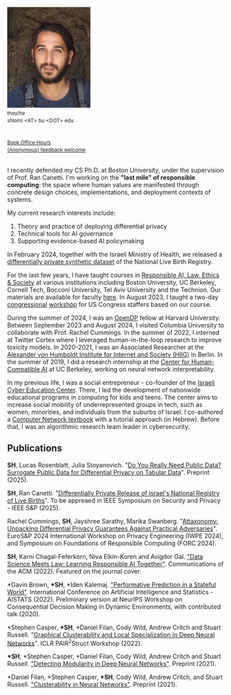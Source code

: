 <img class="profile-photo" src="static/images/profile.png" />

<div class="contact">
    <small>they/he</small>
    <br />
    <small><i class="fas fa-envelope fa-2x"></i> shlomi &lt;AT&gt; bu &lt;DOT&gt; edu</small>
    <br />
    <small><a href="https://bsky.app/profile/hodthoughts.bsky.social"><i class="fab fa-bluesky fa-2x"></i></a></small>
    <small><a href="https://twitter.com/hodthoughts"><i class="fab fa-twitter fa-2x"></i></a></small>
    <br />
    <a href="https://www.semanticscholar.org/author/1557572573"><i class="ai ai-semantic-scholar-square ai-2x"></i></a>
    <a href="https://scholar.google.com/citations?user=s_WPt74AAAAJ"><i class="ai ai-google-scholar-square ai-2x"></i></a>
    <a href="https://www.linkedin.com/in/shlomi-hod/"><i class="fab fa-linkedin fa-2x"></i></a>
	<!-- <a href="https://drive.google.com/file/d/1e43VAHjGMvHotb0iAwne4PmA2y9db-bK/view?usp=sharing"><span style="font-size: xx-large; font-family:'Passion One'">CV</span></a> -->
    <a href="https://github.com/shlomihod"><i class="fab fa-github fa-2x"></i></a>
    <br />
    <small><a href="https://calendly.com/shlomi-hod/office-hours">Book Office Hours</a></small>
    <br />
    <small><a href="https://www.admonymous.co/shlomi">(Anonymous) feedback welcome</a></small>
</div>

<br/>



I recently defended my CS Ph.D. at Boston University, under the supervision of Prof. Ran Canetti.
I'm working on the **"last mile" of responsible computing**: the space where human values are manifested
through concrete design choices, implementations, and deployment contexts of systems.

My current research interests include:

1. Theory and practice of deploying differential privacy
2. Technical tools for AI governance
3. Supporting evidence-based AI policymaking

In February 2024, together with the Israeli Ministry of Health, we released a [differentially private synthetic dataset](https://birth.dataset.pub) of the National Live Birth Registry.

For the last few years, I have taught courses in [Responsible AI, Law, Ethics & Society](https://learn.responsibly.ai/) at various institutions including Boston University, UC Berkeley, Cornell Tech, Bocconi University, Tel Aviv University and the Technion. Our materials are available for faculty [here](https://teach.responsibly.ai/). In August 2023, I taught a two-day [congressional](https://www.bu.edu/hic/2023/08/30/shlomi-hod-leads-congressional-workshop-on-responsible-ai/) [workshop](https://gov.responsibly.ai/23-congress/) for US Congress staffers based on our course.

During the summer of 2024, I was an [OpenDP](https://opendp.org) fellow at Harvard University. Between September 2023 and August 2024, I visited Columbia University to collaborate with Prof. Rachel Cummings. In the summer of 2022, I interned at Twitter Cortex where I leveraged human-in-the-loop research to improve toxicity models. In 2020-2021, I was an Associated Researcher at the [Alexander von Humboldt Institute for Internet and Society (HIIG)](https://www.hiig.de/en/) in Berlin. In the summer of 2019, I did a research internship at the [Center for Human-Compatible AI](https://humancompatible.ai/) at UC Berkeley, working on neural network interpretability. 

In my previous life, I was a social entrepreneur - co-founder of the [Israeli Cyber Education Center](https://cyber.org.il/about-us-eng/). There, I led the development of nationwide educational programs in computing for kids and teens. The center aims to increase social mobility of underrepresented groups in tech, such as women, minorities, and individuals from the suburbs of Israel. I co-authored a [Computer Network textbook](https://data.cyber.org.il/networks/networks.pdf) with a tutorial approach (in Hebrew). 
Before that, I was an algorithmic research team leader in cybersecurity.

## Publications

**SH**, Lucas Rosenblatt, Julia Stoyanovich. "[Do You Really Need Public Data? Surrogate Public Data for Differential Privacy on Tabular Data](https://arxiv.org/abs/2504.14368)". Preprint (2025).

**SH**, Ran Canetti. "[Differentially Private Release of Israel's National Registry of Live Births](https://arxiv.org/abs/2405.00267)". To be appreaed in IEEE Symposium on Security and Privacy - IEEE S&P (2025).

Rachel Cummings, **SH**, Jayshree Sarathy, Marika Swanberg. "[Attaxonomy: Unpacking Differential Privacy Guarantees Against Practical Adversaries](https://arxiv.org/abs/2405.01716)". EuroS&P 2024 International Workshop on Privacy Engineering (IWPE 2024), and Symposium on Foundations of Responsible Computing (FORC 2024).

**SH**, Karni Chagal-Feferkorn, Niva Elkin-Koren and Avigdor Gal. ["Data Science Meets Law: Learning Responsible AI Together"](https://cacm.acm.org/magazines/2022/2/258224-data-science-meets-law/fulltext/). Communications of the ACM (2022). Featured on the journal cover.

\*Gavin Brown, **\*SH**, \*Iden Kalemaj. ["Performative Prediction in a Stateful World"](https://arxiv.org/abs/2011.03885). International Conference on Artificial Intelligence and Statistics - AISTATS (2022). Preliminary version at NeurIPS Workshop on Consequential Decision Making in Dynamic Environments, with contributed talk (2020).

\*Stephen Casper, **\*SH**, \*Daniel Filan, Cody Wild, Andrew Critch and Stuart Russell. "[Graphical Clusterability and Local Specialization in Deep Neural Networks](https://openreview.net/pdf?id=HreeeJvkue9)". ICLR PAIR<sup>2</sup>Struct Workshop (2022).

**\*SH**, \*Stephen Casper, \*Daniel Filan, Cody Wild, Andrew Critch and Stuart Russell. ["Detecting Modularity in Deep Neural Networks"](https://arxiv.org/abs/2110.08058). Preprint (2021).

\*Daniel Filan, \*Stephen Casper, **\*SH**, Cody Wild, Andrew Critch, and Stuart Russell. ["Clusterability in Neural Networks"](https://arxiv.org/abs/2103.03386). Preprint (2021).
